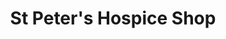 ---
title: "St Peter's Hospice Shop"
url: /bristol/st-peters-hospice-shop-high-street/
shop: Gebrauchtwaren
---